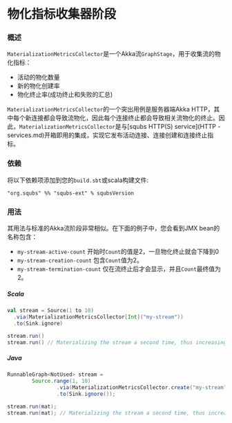 # 物化指标收集器阶段

### 概述

`MaterializationMetricsCollector`是一个Akka流`GraphStage`，用于收集流的物化指标：

   * 活动的物化数量
   * 新的物化创建率
   * 物化终止率(成功终止和失败的汇总)

`MaterializationMetricsCollector`的一个突出用例是服务器端Akka HTTP，其中每个新连接都会导致流物化，因此每个连接终止都会导致相关流物化的终止。因此，`MaterializationMetricsCollector`是与[squbs HTTP(S) service](HTTP -services.md)开箱即用的集成，实现它发布活动连接、连接创建和连接终止指标。

### 依赖

将以下依赖项添加到您的`build.sbt`或scala构建文件:

```
"org.squbs" %% "squbs-ext" % squbsVersion
```

### 用法

其用法与标准的Akka流阶段非常相似。在下面的例子中，您会看到JMX bean的名称包含：

   * `my-stream-active-count` 开始时`Count`的值是2，一旦物化终止就会下降到0
   * `my-stream-creation-count` 包含`Count`值为2。
   * `my-stream-termination-count` 仅在流终止后才会显示，并且`Count`最终值为2。


##### Scala

```scala
val stream = Source(1 to 10)
  .via(MaterializationMetricsCollector[Int]("my-stream"))
  .to(Sink.ignore)

stream.run()
stream.run() // Materializing the stream a second time, thus increasing the Count value to 2
```      

##### Java

```java
RunnableGraph<NotUsed> stream =
        Source.range(1, 10)
                .via(MaterializationMetricsCollector.create("my-stream", system))
                .to(Sink.ignore());

stream.run(mat);
stream.run(mat); // Materializing the stream a second time, thus increasing the Count value to 2
```   
